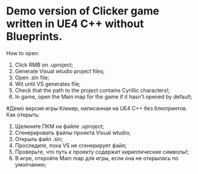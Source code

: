 # Demo version of Clicker game written in UE4 C++ without Blueprints.
How to open:
1. Click RMB on .uproject;
2. Generate Visual wtudio project files;
3. Open .sln file;
4. Wit until VS generates file;
5. Check that the path to the project contains Cyrillic characters!;
6. In game, open the Main map for the game if it hasn't opened by default;

#Демо версия игры Кликер, написанная на UE4 С++ без блюпринтов.
Как открыть:
1. Щелкните ПКМ на файле .uproject;
2. Сгенерировать файлы проекта Visual wtudio;
3. Открыть файл .sln;
4. Проследите, пока VS не сгенерирует файл;
5. Проверьте, что путь к проекту содержит кириллические символы!;
6.  В игре, откройте Main map для игры, если она не открылась по умолчанию;
